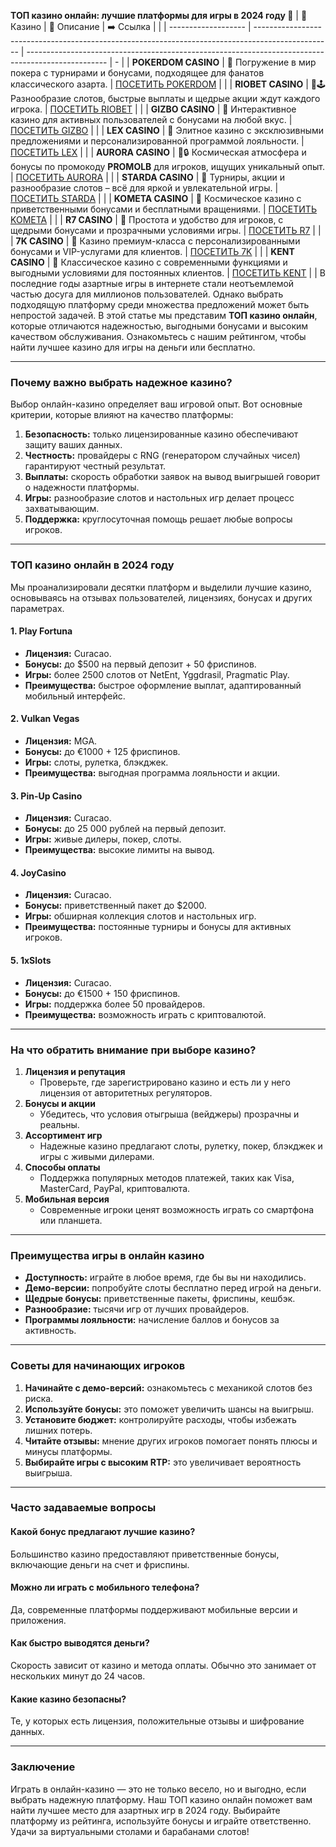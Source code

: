 **ТОП казино онлайн: лучшие платформы для игры в 2024 году 🎰**
| 🎰 Казино           | 📜 Описание                                                                                       | ➡️ Ссылка                                                                                          |   |
| ------------------- | ------------------------------------------------------------------------------------------------- | -------------------------------------------------------------------------------------------------- | - |
| **POKERDOM CASINO** | 🎲 Погружение в мир покера с турнирами и бонусами, подходящее для фанатов классического азарта.   | [ПОСЕТИТЬ POKERDOM](https://brandplay.link/FwVc4f)                                                 |   |
| **RIOBET CASINO**   | 🌟🕹️ Разнообразие слотов, быстрые выплаты и щедрые акции ждут каждого игрока.                    | [ПОСЕТИТЬ RIOBET](https://brandplay.link/TnjsxFvH)                                                 |   |
| **GIZBO CASINO**    | 🚀 Интерактивное казино для активных пользователей с бонусами на любой вкус.                      | [ПОСЕТИТЬ GIZBO](https://brandplay.link/rvzLrVLp)                                                  |   |
| **LEX CASINO**      | 🎰 Элитное казино с эксклюзивными предложениями и персонализированной программой лояльности.      | [ПОСЕТИТЬ LEX](https://brandplay.link/VMqNXPFs)                                                    |   |
| **AURORA CASINO**   | 🌌🔒 Космическая атмосфера и бонусы по промокоду **PROMOLB** для игроков, ищущих уникальный опыт. | [ПОСЕТИТЬ AURORA](https://10trafic-stat2.com/click/668546556bcc6313411604bc/6766/13031/subaccount) |   |
| **STARDA CASINO**   | 🌠 Турниры, акции и разнообразие слотов – всё для яркой и увлекательной игры.                     | [ПОСЕТИТЬ STARDA](https://brandplay.link/HDcDrxLk)                                                 |   |
| **KOMETA CASINO**   | 💫 Космическое казино с приветственными бонусами и бесплатными вращениями.                        | [ПОСЕТИТЬ KOMETA](https://brandplay.link/jHzFFYGv)                                                 |   |
| **R7 CASINO**       | 🎯 Простота и удобство для игроков, с щедрыми бонусами и прозрачными условиями игры.              | [ПОСЕТИТЬ R7](https://brandplay.link/dByFXP7h)                                                     |   |
| **7K CASINO**       | 💎 Казино премиум-класса с персонализированными бонусами и VIP-услугами для клиентов.             | [ПОСЕТИТЬ 7K](https://brandplay.link/dd46bNgD)                                                     |   |
| **KENT CASINO**     | 🎲 Классическое казино с современными функциями и выгодными условиями для постоянных клиентов.    | [ПОСЕТИТЬ KENT](https://brandplay.link/XRH1g6Vb)                                                   |   |
В последние годы азартные игры в интернете стали неотъемлемой частью досуга для миллионов пользователей. Однако выбрать подходящую платформу среди множества предложений может быть непростой задачей. В этой статье мы представим **ТОП казино онлайн**, которые отличаются надежностью, выгодными бонусами и высоким качеством обслуживания. Ознакомьтесь с нашим рейтингом, чтобы найти лучшее казино для игры на деньги или бесплатно.

***

### Почему важно выбрать надежное казино?

Выбор онлайн-казино определяет ваш игровой опыт. Вот основные критерии, которые влияют на качество платформы:

1. **Безопасность:** только лицензированные казино обеспечивают защиту ваших данных.
2. **Честность:** провайдеры с RNG (генератором случайных чисел) гарантируют честный результат.
3. **Выплаты:** скорость обработки заявок на вывод выигрышей говорит о надежности платформы.
4. **Игры:** разнообразие слотов и настольных игр делает процесс захватывающим.
5. **Поддержка:** круглосуточная помощь решает любые вопросы игроков.

***

### ТОП казино онлайн в 2024 году

Мы проанализировали десятки платформ и выделили лучшие казино, основываясь на отзывах пользователей, лицензиях, бонусах и других параметрах.

#### 1. **Play Fortuna**

* **Лицензия:** Curacao.
* **Бонусы:** до $500 на первый депозит + 50 фриспинов.
* **Игры:** более 2500 слотов от NetEnt, Yggdrasil, Pragmatic Play.
* **Преимущества:** быстрое оформление выплат, адаптированный мобильный интерфейс.

#### 2. **Vulkan Vegas**

* **Лицензия:** MGA.
* **Бонусы:** до €1000 + 125 фриспинов.
* **Игры:** слоты, рулетка, блэкджек.
* **Преимущества:** выгодная программа лояльности и акции.

#### 3. **Pin-Up Casino**

* **Лицензия:** Curacao.
* **Бонусы:** до 25 000 рублей на первый депозит.
* **Игры:** живые дилеры, покер, слоты.
* **Преимущества:** высокие лимиты на вывод.

#### 4. **JoyCasino**

* **Лицензия:** Curacao.
* **Бонусы:** приветственный пакет до $2000.
* **Игры:** обширная коллекция слотов и настольных игр.
* **Преимущества:** постоянные турниры и бонусы для активных игроков.

#### 5. **1xSlots**

* **Лицензия:** Curacao.
* **Бонусы:** до €1500 + 150 фриспинов.
* **Игры:** поддержка более 50 провайдеров.
* **Преимущества:** возможность играть с криптовалютой.

***

### На что обратить внимание при выборе казино?

1. **Лицензия и репутация**
   * Проверьте, где зарегистрировано казино и есть ли у него лицензия от авторитетных регуляторов.
2. **Бонусы и акции**
   * Убедитесь, что условия отыгрыша (вейджеры) прозрачны и реальны.
3. **Ассортимент игр**
   * Надежные казино предлагают слоты, рулетку, покер, блэкджек и игры с живыми дилерами.
4. **Способы оплаты**
   * Поддержка популярных методов платежей, таких как Visa, MasterCard, PayPal, криптовалюта.
5. **Мобильная версия**
   * Современные игроки ценят возможность играть со смартфона или планшета.

***

### Преимущества игры в онлайн казино

* **Доступность:** играйте в любое время, где бы вы ни находились.
* **Демо-версии:** попробуйте слоты бесплатно перед игрой на деньги.
* **Щедрые бонусы:** приветственные пакеты, фриспины, кешбэк.
* **Разнообразие:** тысячи игр от лучших провайдеров.
* **Программы лояльности:** начисление баллов и бонусов за активность.

***

### Советы для начинающих игроков

1. **Начинайте с демо-версий:** ознакомьтесь с механикой слотов без риска.
2. **Используйте бонусы:** это поможет увеличить шансы на выигрыш.
3. **Установите бюджет:** контролируйте расходы, чтобы избежать лишних потерь.
4. **Читайте отзывы:** мнение других игроков помогает понять плюсы и минусы платформы.
5. **Выбирайте игры с высоким RTP:** это увеличивает вероятность выигрыша.

***

### Часто задаваемые вопросы

#### Какой бонус предлагают лучшие казино?

Большинство казино предоставляют приветственные бонусы, включающие деньги на счет и фриспины.

#### Можно ли играть с мобильного телефона?

Да, современные платформы поддерживают мобильные версии и приложения.

#### Как быстро выводятся деньги?

Скорость зависит от казино и метода оплаты. Обычно это занимает от нескольких минут до 24 часов.

#### Какие казино безопасны?

Те, у которых есть лицензия, положительные отзывы и шифрование данных.

***

### Заключение

Играть в онлайн-казино — это не только весело, но и выгодно, если выбрать надежную платформу. Наш ТОП казино онлайн поможет вам найти лучшее место для азартных игр в 2024 году. Выбирайте платформу из рейтинга, используйте бонусы и играйте ответственно. Удачи за виртуальными столами и барабанами слотов!
